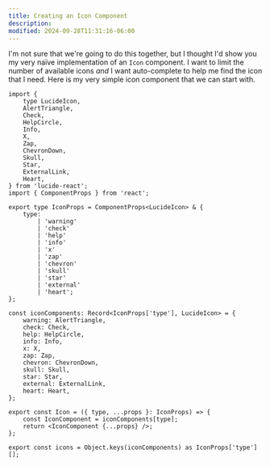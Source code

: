 ```yaml
---
title: Creating an Icon Component
description:
modified: 2024-09-28T11:31:16-06:00
---
```


I'm not sure that we're going to do this together, but I thought I'd show you my very naïve implementation of an `Icon` component. I want to limit the number of available icons _and_ I want auto-complete to help me find the icon that I need. Here is my very simple icon component that we can start with.

```tsx
import {
	type LucideIcon,
	AlertTriangle,
	Check,
	HelpCircle,
	Info,
	X,
	Zap,
	ChevronDown,
	Skull,
	Star,
	ExternalLink,
	Heart,
} from 'lucide-react';
import { ComponentProps } from 'react';

export type IconProps = ComponentProps<LucideIcon> & {
	type:
		| 'warning'
		| 'check'
		| 'help'
		| 'info'
		| 'x'
		| 'zap'
		| 'chevron'
		| 'skull'
		| 'star'
		| 'external'
		| 'heart';
};

const iconComponents: Record<IconProps['type'], LucideIcon> = {
	warning: AlertTriangle,
	check: Check,
	help: HelpCircle,
	info: Info,
	x: X,
	zap: Zap,
	chevron: ChevronDown,
	skull: Skull,
	star: Star,
	external: ExternalLink,
	heart: Heart,
};

export const Icon = ({ type, ...props }: IconProps) => {
	const IconComponent = iconComponents[type];
	return <IconComponent {...props} />;
};

export const icons = Object.keys(iconComponents) as IconProps['type'][];
```
